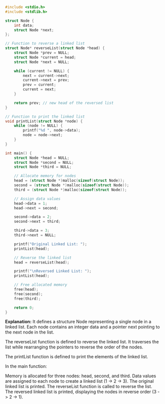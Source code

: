 ```cpp
#include <stdio.h>
#include <stdlib.h>

struct Node {
    int data;
    struct Node *next;
};

// Function to reverse a linked list
struct Node* reverseList(struct Node *head) {
    struct Node *prev = NULL;
    struct Node *current = head;
    struct Node *next = NULL;

    while (current != NULL) {
        next = current->next;
        current->next = prev;
        prev = current;
        current = next;
    }

    return prev; // new head of the reversed list
}

// Function to print the linked list
void printList(struct Node *node) {
    while (node != NULL) {
        printf("%d ", node->data);
        node = node->next;
    }
}

int main() {
    struct Node *head = NULL;
    struct Node *second = NULL;
    struct Node *third = NULL;

    // Allocate memory for nodes
    head = (struct Node *)malloc(sizeof(struct Node));
    second = (struct Node *)malloc(sizeof(struct Node));
    third = (struct Node *)malloc(sizeof(struct Node));

    // Assign data values
    head->data = 1;
    head->next = second;

    second->data = 2;
    second->next = third;

    third->data = 3;
    third->next = NULL;

    printf("Original Linked List: ");
    printList(head);

    // Reverse the linked list
    head = reverseList(head);

    printf("\nReversed Linked List: ");
    printList(head);

    // Free allocated memory
    free(head);
    free(second);
    free(third);

    return 0;
}
```

**Explanation:**
It defines a structure Node representing a single node in a linked list. Each node contains an integer data and a pointer next pointing to the next node in the list.

The reverseList function is defined to reverse the linked list. It traverses the list while rearranging the pointers to reverse the order of the nodes.

The printList function is defined to print the elements of the linked list.

In the main function:

Memory is allocated for three nodes: head, second, and third.
Data values are assigned to each node to create a linked list (1 -> 2 -> 3).
The original linked list is printed.
The reverseList function is called to reverse the list.
The reversed linked list is printed, displaying the nodes in reverse order (3 -> 2 -> 1).
